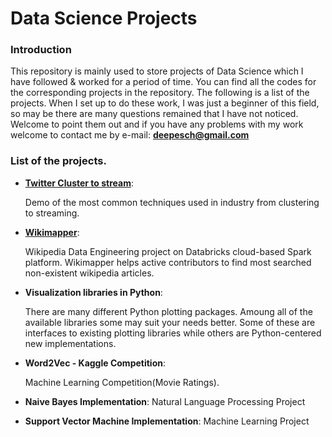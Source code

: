 Data Science Projects 
=====================================


### Introduction

This repository is mainly used to store projects of Data Science which I have followed & worked for a period of time. You can find all the codes for the corresponding projects in the repository. The following is a list of the projects. When I set up to do these work, I was just a beginner of this field, so may be there are many questions remained that I have not noticed. Welcome to point them out and if you have any problems with my work welcome to contact me by e-mail:  **deepesch@gmail.com**

### List of the projects.
 


  * **[Twitter Cluster to stream](https://github.com/deepesch/deepesch.github.io/tree/master/Twitter%20Cluster%20to%20Stream)**:  
      
      Demo of the most common techniques used in industry from clustering to streaming.

  * **[Wikimapper](https://github.com/deepesch/deepesch.github.io/tree/master/wikimapper)**:  
      
      Wikipedia Data Engineering project on Databricks cloud-based Spark platform. Wikimapper helps active contributors to find most searched non-existent wikipedia articles. 

  * **Visualization libraries in Python**:
      
      There are many different Python plotting packages. Amoung all of the  available libraries some may suit your needs better. Some of these are interfaces to existing plotting libraries while others are Python-centered new implementations.

  * **Word2Vec - Kaggle Competition**:
      
      Machine Learning Competition(Movie Ratings).

  * **Naive Bayes Implementation**:
      Natural Language Processing Project

  * **Support Vector Machine Implementation**:
      Machine Learning Project
      
 








